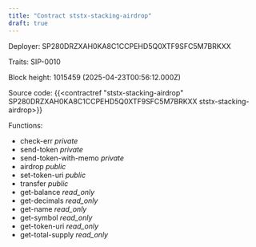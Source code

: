 ```yaml
---
title: "Contract ststx-stacking-airdrop"
draft: true
---
```

Deployer: SP280DRZXAH0KA8C1CCPEHD5Q0XTF9SFC5M7BRKXX

Traits:
 SIP-0010



Block height: 1015459 (2025-04-23T00:56:12.000Z)

Source code: {{<contractref "ststx-stacking-airdrop" SP280DRZXAH0KA8C1CCPEHD5Q0XTF9SFC5M7BRKXX ststx-stacking-airdrop>}}

Functions:

* check-err _private_
* send-token _private_
* send-token-with-memo _private_
* airdrop _public_
* set-token-uri _public_
* transfer _public_
* get-balance _read_only_
* get-decimals _read_only_
* get-name _read_only_
* get-symbol _read_only_
* get-token-uri _read_only_
* get-total-supply _read_only_
